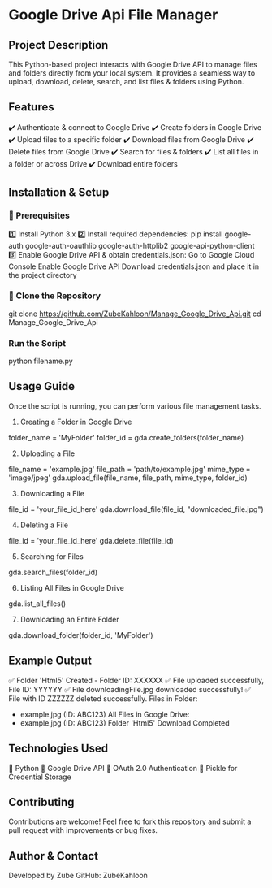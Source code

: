 # Google Drive Api File Manager

## Project Description
This Python-based project interacts with Google Drive API to manage files and folders directly from your local system. It provides a seamless way to upload, download, delete, search, and list files & folders using Python.

## Features
✔️ Authenticate & connect to Google Drive
✔️ Create folders in Google Drive
✔️ Upload files to a specific folder
✔️ Download files from Google Drive
✔️ Delete files from Google Drive
✔️ Search for files & folders
✔️ List all files in a folder or across Drive
✔️ Download entire folders

## Installation & Setup
### 🔹 Prerequisites
1️⃣ Install Python 3.x
2️⃣ Install required dependencies:
    pip install google-auth google-auth-oauthlib google-auth-httplib2 google-api-python-client
3️⃣ Enable Google Drive API & obtain credentials.json:
  Go to Google Cloud Console
  Enable Google Drive API
  Download credentials.json and place it in the project directory

### 🔹 Clone the Repository
git clone https://github.com/ZubeKahloon/Manage_Google_Drive_Api.git
cd Manage_Google_Drive_Api

### Run the Script
python filename.py

## Usage Guide
Once the script is running, you can perform various file management tasks.
1. Creating a Folder in Google Drive

folder_name = 'MyFolder'
folder_id = gda.create_folders(folder_name)

2. Uploading a File
   
file_name = 'example.jpg'
file_path = 'path/to/example.jpg'
mime_type = 'image/jpeg'
gda.upload_file(file_name, file_path, mime_type, folder_id)

3. Downloading a File

file_id = 'your_file_id_here'
gda.download_file(file_id, "downloaded_file.jpg")

4. Deleting a File

file_id = 'your_file_id_here'
gda.delete_file(file_id)

5. Searching for Files
 
gda.search_files(folder_id)

6. Listing All Files in Google Drive

gda.list_all_files()

7. Downloading an Entire Folder

gda.download_folder(folder_id, 'MyFolder')

## Example Output
✅ Folder 'Html5' Created - Folder ID: XXXXXX
✅ File uploaded successfully, File ID: YYYYYY
✅ File downloadingFile.jpg downloaded successfully!
✅ File with ID ZZZZZZ deleted successfully.
 Files in Folder:
 - example.jpg (ID: ABC123)
 All Files in Google Drive:
 - example.jpg (ID: ABC123)
 Folder 'Html5' Download Completed

##  Technologies Used
🔹 Python
🔹 Google Drive API
🔹 OAuth 2.0 Authentication
🔹 Pickle for Credential Storage

## Contributing
 Contributions are welcome! Feel free to fork this repository and submit a pull request with improvements or bug fixes.

##  Author & Contact
 Developed by Zube
 GitHub: ZubeKahloon

